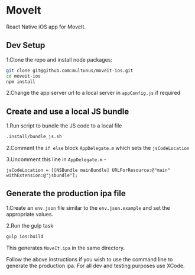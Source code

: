 # MoveIt
React Native iOS app for MoveIt.

## Dev Setup
1.Clone the repo and install node packages:
``` bash
git clone git@github.com:multunus/moveit-ios.git
cd moveit-ios
npm install
```
2.Change the app server url to a local server in `appConfig.js` if required

## Create and use a local JS bundle
1.Run script to bundle the JS code to a local file
``` bash
.install/bundle_js.sh
```

2.Comment the `if else` block `AppDelegate.m` which sets the `jsCodeLocation`

3.Uncomment this line in `AppDelegate.m` -
```
jsCodeLocation = [[NSBundle mainBundle] URLForResource:@"main" withExtension:@"jsbundle"];
```

## Generate the production ipa file
1.Create an `env.json` file similar to the `env.json.example` and set the appropriate values.

2.Run the gulp task
``` bash
gulp ios:build
```

This generates `MoveIt.ipa` in the same directory.

Follow the above instructions if you wish to use the command line to generate the production ipa. For all dev and testing purposes use XCode.

